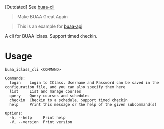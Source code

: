 [Outdated] See [buaa-cli](https://github.com/fontlos/buaa-cli)

> Make BUAA Great Again

> This is an example for [buaa-api](https://github.com/fontlos/buaa-api)

A cli for BUAA Iclass. Support timed checkin.

# Usage

```
buaa_iclass_cli <COMMAND>

Commands:
  login    Login to IClass. Username and Password can be saved in the configuration file, and you can also specify them here
  list     List and manage courses
  query    Query courses and schedules
  checkin  Checkin to a schedule. Support timed checkin
  help     Print this message or the help of the given subcommand(s)

Options:
  -h, --help     Print help
  -V, --version  Print version
```
